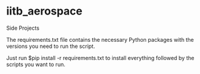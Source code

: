 # iitb_aerospace
Side Projects

The requirements.txt file contains the necessary Python packages with the versions you need to run the script.

Just run $pip install -r requirements.txt to install everything followed by the scripts you want to run. 
